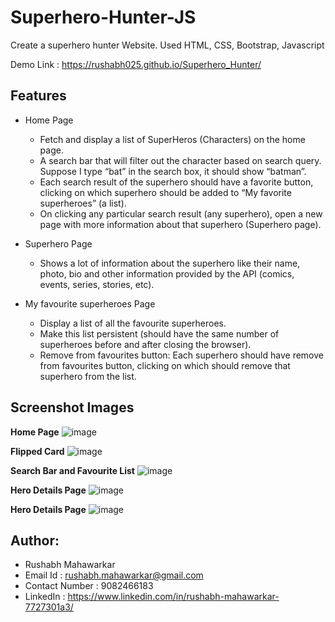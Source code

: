 # Superhero-Hunter-JS
Create a superhero hunter Website.
Used HTML, CSS, Bootstrap, Javascript

Demo Link : https://rushabh025.github.io/Superhero_Hunter/

## Features
+ Home Page
  - Fetch and display a list of SuperHeros (Characters) on the home page.
  - A search bar that will filter out the character based on search query. Suppose I type “bat” in the search box, it should show “batman”. 
  - Each search result of the superhero should have a favorite button, clicking on which superhero should be added to “My favorite superheroes” (a list).
  - On clicking any particular search result (any superhero), open a new page with more information about that superhero (Superhero page).

+ Superhero Page
  - Shows a lot of information about the superhero like their name, photo, bio and other information provided by the API (comics, events, series, stories, etc).

+ My favourite superheroes Page
  - Display a list of all the favourite superheroes.
  - Make this list persistent (should have the same number of superheroes before and after closing the browser).
  - Remove from favourites button: Each superhero should have remove from favourites button, clicking on which should remove that superhero from the list.

## Screenshot Images

**Home Page**
![image](https://github.com/Rushabh025/Superhero_Hunter/assets/58899214/55995472-e754-44ea-b9f9-bf2f484159bb)

**Flipped Card**
![image](https://github.com/Rushabh025/Superhero_Hunter/assets/58899214/847216fb-3816-4281-a713-5e3b14551a28)

**Search Bar and Favourite List**
![image](https://github.com/Rushabh025/Superhero_Hunter/assets/58899214/c0116f08-409f-4fb3-b8b9-ff44007babef)

**Hero Details Page**
![image](https://github.com/Rushabh025/Superhero_Hunter/assets/58899214/1930c9f9-0f69-491a-a8b9-9a11a7ff5c50)

**Hero Details Page**
![image](https://github.com/Rushabh025/Superhero_Hunter/assets/58899214/40e598b2-8fa6-4f52-aad7-29598525d281)

## Author:
+ Rushabh Mahawarkar
+ Email Id : rushabh.mahawarkar@gmail.com
+ Contact Number : 9082466183
+ LinkedIn : https://www.linkedin.com/in/rushabh-mahawarkar-7727301a3/





